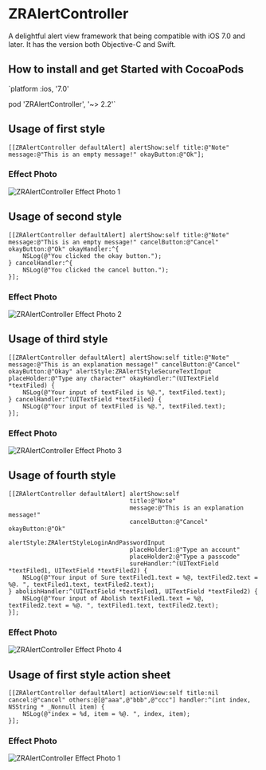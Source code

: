 # ZRAlertController
A delightful alert view framework that being compatible with iOS 7.0 and later.
It has the version both Objective-C and Swift.

How to install and get Started with CocoaPods
-----------------------------------

`platform :ios, '7.0'  

pod 'ZRAlertController', '~> 2.2'`


## Usage of first style

`[[ZRAlertController defaultAlert] alertShow:self title:@"Note" message:@"This is an empty message!" okayButton:@"Ok"];`

### Effect Photo
![ZRAlertController Effect Photo 1](https://github.com/VictorZhang2014/ZRAlertController/blob/master/one.png "ZRAlertController")

## Usage of second style

```
[[ZRAlertController defaultAlert] alertShow:self title:@"Note" message:@"This is an empty message!" cancelButton:@"Cancel" okayButton:@"Ok" okayHandler:^{
    NSLog(@"You clicked the okay button.");
} cancelHandler:^{
    NSLog(@"You clicked the cancel button.");
}];
```

### Effect Photo
![ZRAlertController Effect Photo 2](https://github.com/VictorZhang2014/ZRAlertController/blob/master/two.png "ZRAlertController")

## Usage of third style

```
[[ZRAlertController defaultAlert] alertShow:self title:@"Note" message:@"This is an explanation message!" cancelButton:@"Cancel" okayButton:@"Okay" alertStyle:ZRAlertStyleSecureTextInput placeHolder:@"Type any character" okayHandler:^(UITextField *textFiled) {
    NSLog(@"Your input of textFiled is %@.", textFiled.text);
} cancelHandler:^(UITextField *textFiled) {
    NSLog(@"Your input of textFiled is %@.", textFiled.text);
}];
```

### Effect Photo
![ZRAlertController Effect Photo 3](https://github.com/VictorZhang2014/ZRAlertController/blob/master/three.png "ZRAlertController")

## Usage of fourth style

```
[[ZRAlertController defaultAlert] alertShow:self 
                                  title:@"Note" 
                                  message:@"This is an explanation message!" 
                                  cancelButton:@"Cancel" okayButton:@"Ok" 
                                  alertStyle:ZRAlertStyleLoginAndPasswordInput 
                                  placeHolder1:@"Type an account" 
                                  placeHolder2:@"Type a passcode" 
                                  sureHandler:^(UITextField *textFiled1, UITextField *textFiled2) {
    NSLog(@"Your input of Sure textFiled1.text = %@, textFiled2.text = %@. ", textFiled1.text, textFiled2.text);
} abolishHandler:^(UITextField *textFiled1, UITextField *textFiled2) {
    NSLog(@"Your input of Abolish textFiled1.text = %@, textFiled2.text = %@. ", textFiled1.text, textFiled2.text);
}];
```

### Effect Photo
![ZRAlertController Effect Photo 4](https://github.com/VictorZhang2014/ZRAlertController/blob/master/four.png "ZRAlertController")

## Usage of first style action sheet

```
[[ZRAlertController defaultAlert] actionView:self title:nil cancel:@"cancel" others:@[@"aaa",@"bbb",@"ccc"] handler:^(int index, NSString * _Nonnull item) {
    NSLog(@"index = %d, item = %@. ", index, item);
}];
```

### Effect Photo
![ZRAlertController Effect Photo 1](https://github.com/VictorZhang2014/ZRAlertController/blob/master/five.png "ZRAlertController")




